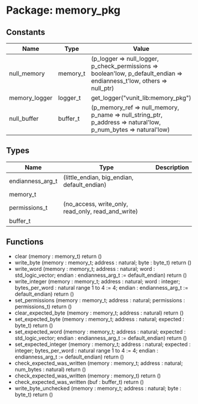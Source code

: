 # Package: memory_pkg
## Constants
| Name          | Type     | Value                                                                                                                                                                                                                                      | Description |
| ------------- | -------- | ------------------------------------------------------------------------------------------------------------------------------------------------------------------------------------------------------------------------------------------ | ----------- |
| null_memory   | memory_t |  (p_logger => null_logger,                                       p_check_permissions => boolean'low,                                       p_default_endian => endianness_t'low,                                       others => null_ptr) |             |
| memory_logger | logger_t |  get_logger("vunit_lib:memory_pkg")                                                                                                                                                                                                        |             |
| null_buffer   | buffer_t |  (p_memory_ref => null_memory,                                       p_name => null_string_ptr,                                       p_address => natural'low,                                       p_num_bytes => natural'low)          |             |
## Types
| Name             | Type                                                                                                                          | Description |
| ---------------- | ----------------------------------------------------------------------------------------------------------------------------- | ----------- |
| endianness_arg_t | (little_endian,                             big_endian,                             default_endian)                           |             |
| memory_t         |                                                                                                                               |             |
| permissions_t    | (no_access,                          write_only,                          read_only,                          read_and_write) |             |
| buffer_t         |                                                                                                                               |             |
## Functions
- clear <font id="function_arguments">(memory : memory_t)</font> <font id="function_return">return ()</font>
- write_byte <font id="function_arguments">(memory : memory_t;                       address : natural;
                       byte : byte_t)</font> <font id="function_return">return ()</font>
- write_word <font id="function_arguments">(memory : memory_t;                       address : natural;
                       word : std_logic_vector;
                       endian : endianness_arg_t := default_endian)</font> <font id="function_return">return ()</font>
- write_integer <font id="function_arguments">(memory : memory_t;                          address : natural;
                          word : integer;
                          bytes_per_word : natural range 1 to 4 := 4;
                          endian : endianness_arg_t := default_endian)</font> <font id="function_return">return ()</font>
- set_permissions <font id="function_arguments">(memory : memory_t;                            address : natural;
                            permissions : permissions_t)</font> <font id="function_return">return ()</font>
- clear_expected_byte <font id="function_arguments">(memory : memory_t;                                address : natural)</font> <font id="function_return">return ()</font>
- set_expected_byte <font id="function_arguments">(memory : memory_t;                              address : natural;
                              expected : byte_t)</font> <font id="function_return">return ()</font>
- set_expected_word <font id="function_arguments">(memory : memory_t;                              address : natural;
                              expected : std_logic_vector;
                              endian : endianness_arg_t := default_endian)</font> <font id="function_return">return ()</font>
- set_expected_integer <font id="function_arguments">(memory : memory_t;                                 address : natural;
                                 expected : integer;
                                 bytes_per_word : natural range 1 to 4 := 4;
                                 endian : endianness_arg_t := default_endian)</font> <font id="function_return">return ()</font>
- check_expected_was_written <font id="function_arguments">(memory : memory_t;                                       address : natural;
                                       num_bytes : natural)</font> <font id="function_return">return ()</font>
- check_expected_was_written <font id="function_arguments">(memory : memory_t)</font> <font id="function_return">return ()</font>
- check_expected_was_written <font id="function_arguments">(buf : buffer_t)</font> <font id="function_return">return ()</font>
- write_byte_unchecked <font id="function_arguments">(memory : memory_t; address : natural; byte : byte_t)</font> <font id="function_return">return ()</font>
